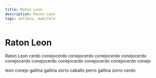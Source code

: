 ```yaml
---
title: Raton Leon
description: Raton Leon
tags: anfibio, mamifero
---
```


# Raton Leon

Raton Leon cerdo conejocerdo conejocerdo conejocerdo conejocerdo conejocerdo conejocerdo conejocerdo conejocerdo conejocerdo conejo

leon conejo gallina gallina zorro caballo perro gallina zorro cerdo
